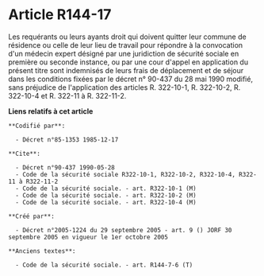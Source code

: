 # Article R144-17

Les requérants ou leurs ayants droit qui doivent quitter leur commune de résidence ou celle de leur lieu de travail pour
répondre à la convocation d'un médecin expert désigné par une juridiction de sécurité sociale en première ou seconde
instance, ou par une cour d'appel en application du présent titre sont indemnisés de leurs frais de déplacement et de séjour
dans les conditions fixées par le décret n° 90-437 du 28 mai 1990 modifié, sans préjudice de l'application des articles R.
322-10-1, R. 322-10-2, R. 322-10-4 et R. 322-11 à R. 322-11-2.

**Liens relatifs à cet article**

	**Codifié par**:

	  - Décret n°85-1353 1985-12-17

	**Cite**:

	  - Décret n°90-437 1990-05-28
	  - Code de la sécurité sociale R322-10-1, R322-10-2, R322-10-4, R322-11 à R322-11-2
	  - Code de la sécurité sociale. - art. R322-10-1 (M)
	  - Code de la sécurité sociale. - art. R322-10-2 (M)
	  - Code de la sécurité sociale. - art. R322-10-4 (M)

	**Créé par**:

	  - Décret n°2005-1224 du 29 septembre 2005 - art. 9 () JORF 30 septembre 2005 en vigueur le 1er octobre 2005

	**Anciens textes**:

	  - Code de la sécurité sociale. - art. R144-7-6 (T)
